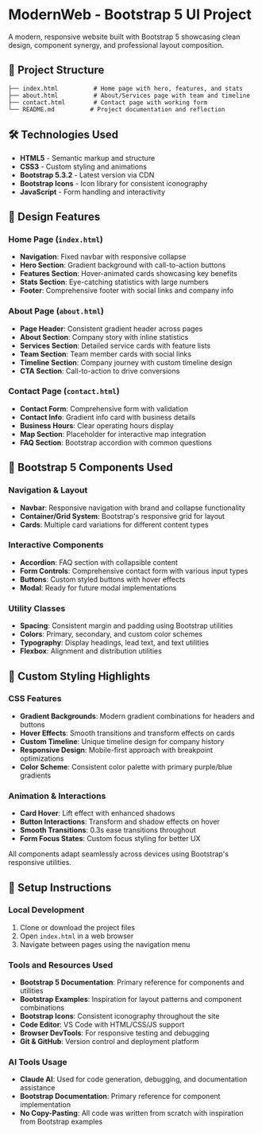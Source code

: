 # ModernWeb - Bootstrap 5 UI Project

A modern, responsive website built with Bootstrap 5 showcasing clean design, component synergy, and professional layout composition.

## 📁 Project Structure

```
├── index.html          # Home page with hero, features, and stats
├── about.html          # About/Services page with team and timeline
├── contact.html        # Contact page with working form
└── README.md          # Project documentation and reflection
```

## 🛠️ Technologies Used

- **HTML5** - Semantic markup and structure
- **CSS3** - Custom styling and animations
- **Bootstrap 5.3.2** - Latest version via CDN
- **Bootstrap Icons** - Icon library for consistent iconography
- **JavaScript** - Form handling and interactivity

## 🎨 Design Features

### Home Page (`index.html`)
- **Navigation**: Fixed navbar with responsive collapse
- **Hero Section**: Gradient background with call-to-action buttons
- **Features Section**: Hover-animated cards showcasing key benefits
- **Stats Section**: Eye-catching statistics with large numbers
- **Footer**: Comprehensive footer with social links and company info

### About Page (`about.html`)
- **Page Header**: Consistent gradient header across pages
- **About Section**: Company story with inline statistics
- **Services Section**: Detailed service cards with feature lists
- **Team Section**: Team member cards with social links
- **Timeline Section**: Company journey with custom timeline design
- **CTA Section**: Call-to-action to drive conversions

### Contact Page (`contact.html`)
- **Contact Form**: Comprehensive form with validation
- **Contact Info**: Gradient info card with business details
- **Business Hours**: Clear operating hours display
- **Map Section**: Placeholder for interactive map integration
- **FAQ Section**: Bootstrap accordion with common questions

## 🎯 Bootstrap 5 Components Used

### Navigation & Layout
- **Navbar**: Responsive navigation with brand and collapse functionality
- **Container/Grid System**: Bootstrap's responsive grid for layout
- **Cards**: Multiple card variations for different content types

### Interactive Components
- **Accordion**: FAQ section with collapsible content
- **Form Controls**: Comprehensive contact form with various input types
- **Buttons**: Custom styled buttons with hover effects
- **Modal**: Ready for future modal implementations

### Utility Classes
- **Spacing**: Consistent margin and padding using Bootstrap utilities
- **Colors**: Primary, secondary, and custom color schemes
- **Typography**: Display headings, lead text, and text utilities
- **Flexbox**: Alignment and distribution utilities

## 🎨 Custom Styling Highlights

### CSS Features
- **Gradient Backgrounds**: Modern gradient combinations for headers and buttons
- **Hover Effects**: Smooth transitions and transform effects on cards
- **Custom Timeline**: Unique timeline design for company history
- **Responsive Design**: Mobile-first approach with breakpoint optimizations
- **Color Scheme**: Consistent color palette with primary purple/blue gradients

### Animation & Interactions
- **Card Hover**: Lift effect with enhanced shadows
- **Button Interactions**: Transform and shadow effects on hover
- **Smooth Transitions**: 0.3s ease transitions throughout
- **Form Focus States**: Custom focus styling for better UX

All components adapt seamlessly across devices using Bootstrap's responsive utilities.

## 🔧 Setup Instructions

### Local Development
1. Clone or download the project files
2. Open `index.html` in a web browser
3. Navigate between pages using the navigation menu

### Tools and Resources Used

- **Bootstrap 5 Documentation**: Primary reference for components and utilities
- **Bootstrap Examples**: Inspiration for layout patterns and component combinations
- **Bootstrap Icons**: Consistent iconography throughout the site
- **Code Editor**: VS Code with HTML/CSS/JS support
- **Browser DevTools**: For responsive testing and debugging
- **Git & GitHub**: Version control and deployment platform



### AI Tools Usage

- **Claude AI**: Used for code generation, debugging, and documentation assistance
- **Bootstrap Documentation**: Primary reference for component implementation
- **No Copy-Pasting**: All code was written from scratch with inspiration from Bootstrap examples




